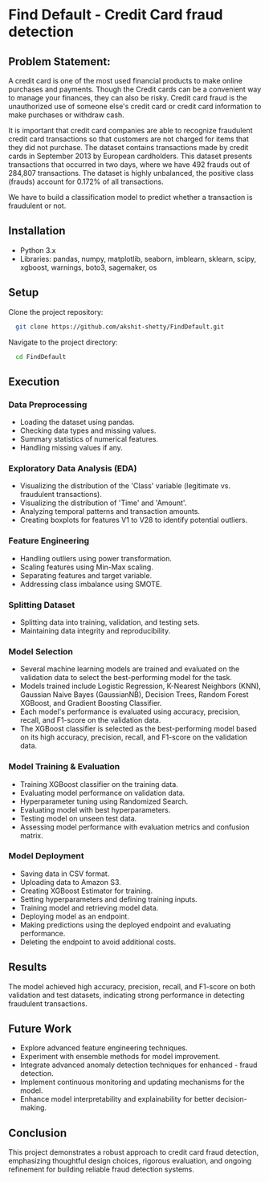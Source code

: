 
# Find Default - Credit Card fraud detection

## Problem Statement:
A credit card is one of the most used financial products to make online purchases and payments. Though the Credit cards can be a convenient way to manage your finances, they can also be risky. Credit card fraud is the unauthorized use of someone else's credit card or credit card information to make purchases or withdraw cash.

It is important that credit card companies are able to recognize fraudulent credit card transactions so that customers are not charged for items that they did not purchase. 
The dataset contains transactions made by credit cards in September 2013 by European cardholders. This dataset presents transactions that occurred in two days, where we have 492 frauds out of 284,807 transactions. The dataset is highly unbalanced, the positive class (frauds) account for 0.172% of all transactions.

We have to build a classification model to predict whether a transaction is fraudulent or not.

## Installation

- Python 3.x
- Libraries: pandas, numpy, matplotlib, seaborn, imblearn, sklearn, scipy, xgboost, warnings, boto3, sagemaker, os


## Setup

Clone the project repository:

```bash
  git clone https://github.com/akshit-shetty/FindDefault.git
```

Navigate to the project directory:

```bash
  cd FindDefault
```

## Execution

### Data Preprocessing

- Loading the dataset using pandas.
- Checking data types and missing values.
- Summary statistics of numerical features.
- Handling missing values if any.

### Exploratory Data Analysis (EDA)

- Visualizing the distribution of the 'Class' variable (legitimate vs. fraudulent transactions).
- Visualizing the distribution of 'Time' and 'Amount'.
- Analyzing temporal patterns and transaction amounts.
- Creating boxplots for features V1 to V28 to identify potential outliers.

### Feature Engineering

- Handling outliers using power transformation.
- Scaling features using Min-Max scaling.
- Separating features and target variable.
- Addressing class imbalance using SMOTE.

### Splitting Dataset

- Splitting data into training, validation, and testing sets.
- Maintaining data integrity and reproducibility.

### Model Selection

- Several machine learning models are trained and evaluated on the validation data to select the best-performing model for the task.
- Models trained include Logistic Regression, K-Nearest Neighbors (KNN), Gaussian Naive Bayes (GaussianNB), Decision Trees, Random Forest XGBoost, and Gradient Boosting Classifier.
- Each model's performance is evaluated using accuracy, precision, recall, and F1-score on the validation data.
- The XGBoost classifier is selected as the best-performing model based on its high accuracy, precision, recall, and F1-score on the validation data.

### Model Training & Evaluation

- Training XGBoost classifier on the training data.
- Evaluating model performance on validation data.
- Hyperparameter tuning using Randomized Search.
- Evaluating model with best hyperparameters.
- Testing model on unseen test data.
- Assessing model performance with evaluation metrics and confusion matrix.

### Model Deployment

- Saving data in CSV format.
- Uploading data to Amazon S3.
- Creating XGBoost Estimator for training.
- Setting hyperparameters and defining training inputs.
- Training model and retrieving model data.
- Deploying model as an endpoint.
- Making predictions using the deployed endpoint and evaluating performance.
- Deleting the endpoint to avoid additional costs.

## Results

The model achieved high accuracy, precision, recall, and F1-score on both validation and test datasets, indicating strong performance in detecting fraudulent transactions.

## Future Work
- Explore advanced feature engineering techniques.
- Experiment with ensemble methods for model improvement.
- Integrate advanced anomaly detection techniques for enhanced - fraud detection.
- Implement continuous monitoring and updating mechanisms for the model.
- Enhance model interpretability and explainability for better decision-making.

## Conclusion
This project demonstrates a robust approach to credit card fraud detection, emphasizing thoughtful design choices, rigorous evaluation, and ongoing refinement for building reliable fraud detection systems.

